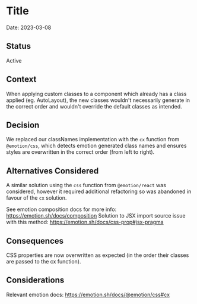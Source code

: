 # Title

Date: 2023-03-08

## Status

Active

## Context

When applying custom classes to a component which already has a class applied (eg. AutoLayout), the new classes wouldn't necessarily generate in the correct order and wouldn't override the default classes as intended.

## Decision

We replaced our classNames implementation with the `cx` function from `@emotion/css`, which detects emotion generated class names and ensures styles are overwritten in the correct order (from left to right).

## Alternatives Considered

A similar solution using the `css` function from `@emotion/react` was considered, however it required additional refactoring so was abandoned in favour of the `cx` solution. 

See emotion composition docs for more info: https://emotion.sh/docs/composition
Solution to JSX import source issue with this method: https://emotion.sh/docs/css-prop#jsx-pragma

## Consequences

CSS properties are now overwritten as expected (in the order their classes are passed to the cx function).

## Considerations

Relevant emotion docs: https://emotion.sh/docs/@emotion/css#cx